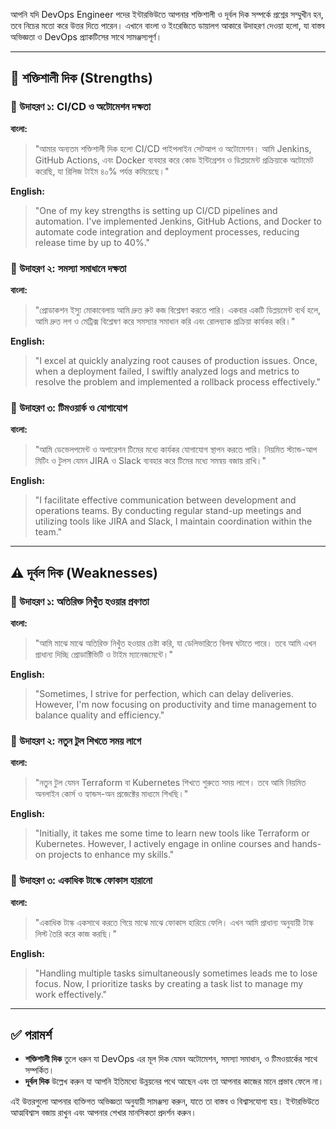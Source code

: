 আপনি যদি DevOps Engineer পদের ইন্টারভিউতে আপনার শক্তিশালী ও দূর্বল দিক সম্পর্কে প্রশ্নের সম্মুখীন হন, তবে নিচের মতো করে উত্তর দিতে পারেন। এখানে বাংলা ও ইংরেজিতে ডায়ালগ আকারে উদাহরণ দেওয়া হলো, যা বাস্তব অভিজ্ঞতা ও DevOps প্র্যাকটিসের সাথে সামঞ্জস্যপূর্ণ।

---

## 💪 শক্তিশালী দিক (Strengths)

### 🎯 উদাহরণ ১: CI/CD ও অটোমেশন দক্ষতা

**বাংলা:**

> "আমার অন্যতম শক্তিশালী দিক হলো CI/CD পাইপলাইন সেটআপ ও অটোমেশন। আমি Jenkins, GitHub Actions, এবং Docker ব্যবহার করে কোড ইন্টিগ্রেশন ও ডিপ্লয়মেন্ট প্রক্রিয়াকে অটোমেট করেছি, যা রিলিজ টাইম ৪০% পর্যন্ত কমিয়েছে।"

**English:**

> "One of my key strengths is setting up CI/CD pipelines and automation. I've implemented Jenkins, GitHub Actions, and Docker to automate code integration and deployment processes, reducing release time by up to 40%."

### 🎯 উদাহরণ ২: সমস্যা সমাধানে দক্ষতা

**বাংলা:**

> "প্রোডাকশন ইস্যু মোকাবেলায় আমি দ্রুত রুট কজ বিশ্লেষণ করতে পারি। একবার একটি ডিপ্লয়মেন্ট ব্যর্থ হলে, আমি দ্রুত লগ ও মেট্রিক্স বিশ্লেষণ করে সমস্যার সমাধান করি এবং রোলব্যাক প্রক্রিয়া কার্যকর করি।"

**English:**

> "I excel at quickly analyzing root causes of production issues. Once, when a deployment failed, I swiftly analyzed logs and metrics to resolve the problem and implemented a rollback process effectively."

### 🎯 উদাহরণ ৩: টিমওয়ার্ক ও যোগাযোগ

**বাংলা:**

> "আমি ডেভেলপমেন্ট ও অপারেশন টিমের মধ্যে কার্যকর যোগাযোগ স্থাপন করতে পারি। নিয়মিত স্ট্যান্ড-আপ মিটিং ও টুলস যেমন JIRA ও Slack ব্যবহার করে টিমের মধ্যে সমন্বয় বজায় রাখি।"

**English:**

> "I facilitate effective communication between development and operations teams. By conducting regular stand-up meetings and utilizing tools like JIRA and Slack, I maintain coordination within the team."

---

## ⚠️ দূর্বল দিক (Weaknesses)

### 🧩 উদাহরণ ১: অতিরিক্ত নিখুঁত হওয়ার প্রবণতা

**বাংলা:**

> "আমি মাঝে মাঝে অতিরিক্ত নিখুঁত হওয়ার চেষ্টা করি, যা ডেলিভারিতে বিলম্ব ঘটাতে পারে। তবে আমি এখন প্রাধান্য দিচ্ছি প্রোডাক্টিভিটি ও টাইম ম্যানেজমেন্টে।"

**English:**

> "Sometimes, I strive for perfection, which can delay deliveries. However, I'm now focusing on productivity and time management to balance quality and efficiency."

### 🧩 উদাহরণ ২: নতুন টুল শিখতে সময় লাগে

**বাংলা:**

> "নতুন টুল যেমন Terraform বা Kubernetes শিখতে শুরুতে সময় লাগে। তবে আমি নিয়মিত অনলাইন কোর্স ও হ্যান্ডস-অন প্রজেক্টের মাধ্যমে শিখছি।"

**English:**

> "Initially, it takes me some time to learn new tools like Terraform or Kubernetes. However, I actively engage in online courses and hands-on projects to enhance my skills."

### 🧩 উদাহরণ ৩: একাধিক টাস্কে ফোকাস হারানো

**বাংলা:**

> "একাধিক টাস্ক একসাথে করতে গিয়ে মাঝে মাঝে ফোকাস হারিয়ে ফেলি। এখন আমি প্রাধান্য অনুযায়ী টাস্ক লিস্ট তৈরি করে কাজ করছি।"

**English:**

> "Handling multiple tasks simultaneously sometimes leads me to lose focus. Now, I prioritize tasks by creating a task list to manage my work effectively."

---

## ✅ পরামর্শ

* **শক্তিশালী দিক** তুলে ধরুন যা DevOps এর মূল দিক যেমন অটোমেশন, সমস্যা সমাধান, ও টিমওয়ার্কের সাথে সম্পর্কিত।
* **দূর্বল দিক** উল্লেখ করুন যা আপনি ইতিমধ্যে উন্নয়নের পথে আছেন এবং তা আপনার কাজের মানে প্রভাব ফেলে না।

এই উত্তরগুলো আপনার ব্যক্তিগত অভিজ্ঞতা অনুযায়ী সামঞ্জস্য করুন, যাতে তা বাস্তব ও বিশ্বাসযোগ্য হয়। ইন্টারভিউতে আত্মবিশ্বাস বজায় রাখুন এবং আপনার শেখার মানসিকতা প্রদর্শন করুন।
